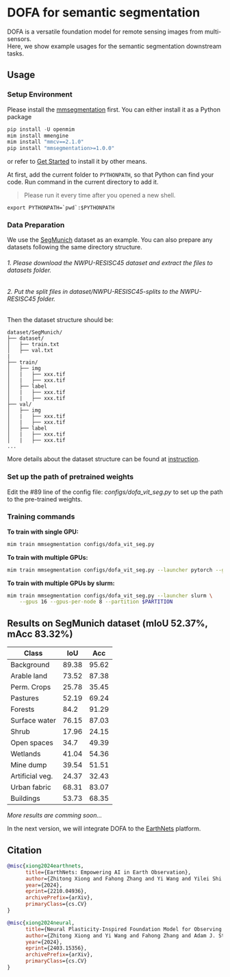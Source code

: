 # DOFA for semantic segmentation

DOFA is a versatile foundation model for remote sensing images from multi-sensors.  
Here, we show example usages for the semantic segmentation downstream tasks.
## Usage

### Setup Environment
Please install the [mmsegmentation](https://github.com/open-mmlab/mmsegmentation) first.
You can either install it as a Python package
```python
pip install -U openmim
mim install mmengine
mim install "mmcv==2.1.0"
pip install "mmsegmentation>=1.0.0"
```
or refer to [Get Started](https://github.com/open-mmlab/mmsegmentation/blob/main/docs/en/get_started.md#installation) to install it by other means.

At first, add the current folder to `PYTHONPATH`, so that Python can find your code. Run command in the current directory to add it.

> Please run it every time after you opened a new shell.

```shell
export PYTHONPATH=`pwd`:$PYTHONPATH
```

### Data Preparation

We use the [SegMunich](https://huggingface.co/datasets/XShadow/SegMunich) dataset as an example.
You can also prepare any datasets following the same directory structure.

###### 1. Please download the NWPU-RESISC45 dataset and extract the files to datasets folder. 
###### 2. Put the split files in dataset/NWPU-RESISC45-splits to the NWPU-RESISC45 folder.

Then the dataset structure should be:
```
dataset/SegMunich/
├── dataset/
│   ├── train.txt
│   ├── val.txt
|
├── train/
│   ├── img
│   |   ├── xxx.tif
│   |   ├── xxx.tif
│   ├── label
│   |   ├── xxx.tif
│   |   ├── xxx.tif
├── val/
│   ├── img
│   |   ├── xxx.tif
│   |   ├── xxx.tif
│   ├── label
│   |   ├── xxx.tif
│   |   ├── xxx.tif
...
```
More details about the dataset structure can be found at [instruction](https://mmsegmentation.readthedocs.io/en/latest/advanced_guides/add_datasets.html).


### Set up the path of pretrained weights 

Edit the #89 line of the config file: *configs/dofa_vit_seg.py* to set up the path to the pre-trained weights.


### Training commands

**To train with single GPU:**

```bash
mim train mmsegmentation configs/dofa_vit_seg.py
```

**To train with multiple GPUs:**

```bash
mim train mmsegmentation configs/dofa_vit_seg.py --launcher pytorch --gpus 8
```

**To train with multiple GPUs by slurm:**

```bash
mim train mmsegmentation configs/dofa_vit_seg.py --launcher slurm \
    --gpus 16 --gpus-per-node 8 --partition $PARTITION
```

## Results on SegMunich dataset (mIoU 52.37%, mAcc 83.32%)

|      Class      |  IoU  |  Acc  |
|-----------------|-------|-------|
|    Background   | 89.38 | 95.62 |
|   Arable land   | 73.52 | 87.38 |
|   Perm. Crops   | 25.78 | 35.45 |
|     Pastures    | 52.19 | 69.24 |
|     Forests     |  84.2 | 91.29 |
|  Surface water  | 76.15 | 87.03 |
|      Shrub      | 17.96 | 24.15 |
|   Open spaces   |  34.7 | 49.39 |
|     Wetlands    | 41.04 | 54.36 |
|    Mine dump    | 39.54 | 51.51 |
| Artificial veg. | 24.37 | 32.43 |
|   Urban fabric  | 68.31 | 83.07 |
|    Buildings    | 53.73 | 68.35 |

*More results are comming soon...*

In the next version, we will integrate DOFA to the [EarthNets](https://earthnets.github.io/) platform.
## Citation

<!-- Replace to the citation of the paper your project refers to. -->

```BibTeX
@misc{xiong2024earthnets,
      title={EarthNets: Empowering AI in Earth Observation}, 
      author={Zhitong Xiong and Fahong Zhang and Yi Wang and Yilei Shi and Xiao Xiang Zhu},
      year={2024},
      eprint={2210.04936},
      archivePrefix={arXiv},
      primaryClass={cs.CV}
}

@misc{xiong2024neural,
      title={Neural Plasticity-Inspired Foundation Model for Observing the Earth Crossing Modalities}, 
      author={Zhitong Xiong and Yi Wang and Fahong Zhang and Adam J. Stewart and Joëlle Hanna and Damian Borth and Ioannis Papoutsis and Bertrand Le Saux and Gustau Camps-Valls and Xiao Xiang Zhu},
      year={2024},
      eprint={2403.15356},
      archivePrefix={arXiv},
      primaryClass={cs.CV}
}
```

